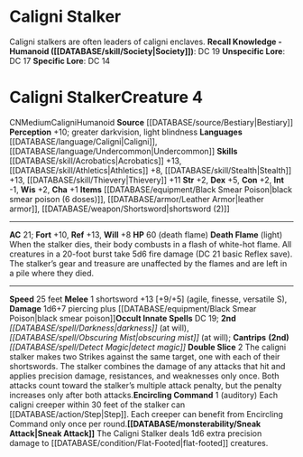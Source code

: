 ﻿---
ac: '21'
alignment: CN
all_resistance: null
burrow_speed: null
charisma: '+1'
climb_speed: null
constitution: '+2'
creature_ability:
- Death Flame
- Double Slice
- Encircling Command
- Sneak Attack
creature_family: '[[DATABASE/monsterfamily/Caligni|Caligni]]'
dexterity: '+5'
element: null
fly_speed: null
fortitude: '+10'
hardness: null
hp: 60 (death flame)
id: '66'
immunity: null
intelligence: '-1'
land_speed: '25'
language:
- '[[DATABASE/language/Caligni|Caligni]]'
- '[[DATABASE/language/Undercommon|Undercommon]]'
level: '4'
max_speed: '25'
name: Caligni Stalker
perception: '+10'
rarity: Common
reflex: '+13'
resistance: null
rus_type_level: null
school: null
sense:
- greater darkvision
- light blindness
size: Medium
skill:
- '[[DATABASE/skill/Acrobatics|Acrobatics]] +13'
- '[[DATABASE/skill/Athletics|Athletics]] +8'
- '[[DATABASE/skill/Stealth|Stealth]] +13'
- '[[DATABASE/skill/Thievery|Thievery]] +11'
source: '[[DATABASE/source/Bestiary|Bestiary]]'
speed:
- 25 feet
spell:
- '[[DATABASE/spell/Darkness|Darkness]]'
- '[[DATABASE/spell/Detect Magic|DetectMagic]]'
- '[[DATABASE/spell/Obscuring Mist|Obscuring Mist]]'
strength: '+2'
strength_req: '2'
strongest_save:
- Reflex
swim_speed: null
trait:
- '[[DATABASE/trait/Caligni|Caligni]]'
- '[[DATABASE/trait/Humanoid|Humanoid]]'
type: Creature
vision: Greater darkvision
weakest_save:
- Will
weakness: null
will: '+8'
wisdom: '+2'

---
# Caligni Stalker

Caligni stalkers are often leaders of caligni enclaves.
**Recall Knowledge - Humanoid ([[DATABASE/skill/Society|Society]])**: DC 19
**Unspecific Lore**: DC 17
**Specific Lore**: DC 14

# Caligni Stalker<span class="item-type">Creature 4</span>

<span class="trait-alignment item-trait">CN</span><span class="trait-size item-trait">Medium</span><span class="item-trait">Caligni</span><span class="item-trait">Humanoid</span>
**Source** [[DATABASE/source/Bestiary|Bestiary]]
**Perception** +10; greater darkvision, light blindness
**Languages** [[DATABASE/language/Caligni|Caligni]], [[DATABASE/language/Undercommon|Undercommon]]
**Skills** [[DATABASE/skill/Acrobatics|Acrobatics]] +13, [[DATABASE/skill/Athletics|Athletics]] +8, [[DATABASE/skill/Stealth|Stealth]] +13, [[DATABASE/skill/Thievery|Thievery]] +11
**Str** +2, **Dex** +5, **Con** +2, **Int** -1, **Wis** +2, **Cha** +1
**Items** [[DATABASE/equipment/Black Smear Poison|black smear poison (6 doses)]], [[DATABASE/armor/Leather Armor|leather armor]], [[DATABASE/weapon/Shortsword|shortsword (2)]]

---
**AC** 21; **Fort** +10, **Ref** +13, **Will** +8
**HP** 60 (death flame)
<span class="in-box-ability">**Death Flame** (light) When the stalker dies, their body combusts in a flash of white-hot flame. All creatures in a 20-foot burst take 5d6 fire damage (DC 21 basic Reflex save). The stalker’s gear and treasure are unaffected by the flames and are left in a pile where they died.</span>

---
**Speed** 25 feet
<span class="in-box-ability">**Melee** <span class="action-icon">1</span> shortsword +13 [+9/+5] (agile, finesse, versatile S), **Damage** 1d6+7 piercing plus [[DATABASE/equipment/Black Smear Poison|black smear poison]]</span>**Occult Innate Spells** DC 19; **2nd** _[[DATABASE/spell/Darkness|darkness]]_ (at will), _[[DATABASE/spell/Obscuring Mist|obscuring mist]]_ (at will); **Cantrips** **(2nd)** _[[DATABASE/spell/Detect Magic|detect magic]]_
<span class="in-box-ability">**Double Slice** <span class="action-icon">2</span> The caligni stalker makes two Strikes against the same target, one with each of their shortswords. The stalker combines the damage of any attacks that hit and applies precision damage, resistances, and weaknesses only once. Both attacks count toward the stalker’s multiple attack penalty, but the penalty increases only after both attacks.</span><span class="in-box-ability">**Encircling Command** <span class="action-icon">1</span> (auditory) Each caligni creeper within 30 feet of the stalker can [[DATABASE/action/Step|Step]]. Each creeper can benefit from Encircling Command only once per round.</span><span class="in-box-ability">**[[DATABASE/monsterability/Sneak Attack|Sneak Attack]]** The Caligni Stalker deals 1d6 extra precision damage to [[DATABASE/condition/Flat-Footed|flat-footed]] creatures.</span>